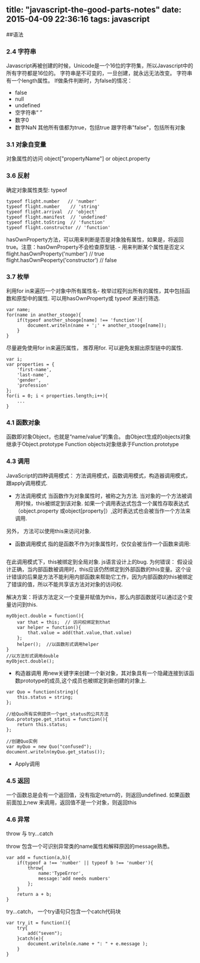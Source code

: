 title: "javascript-the-good-parts-notes"
date: 2015-04-09 22:36:16
tags: javascript
---

##语法

### 2.4 字符串
Javascript再被创建的时候，Unicode是一个16位的字符集，所以Javascript中的所有字符都是16位的。
字符串是不可变的，一旦创建，就永远无法改变。
字符串有一个length属性。
If做条件判断时，为false的情况：

+ false
+ null
+ undefined
+ 空字符串“ ”
+ 数字0
+ 数字NaN
其他所有值都为true，包括true 跟字符串"false"，包括所有对象

### 3.1 对象自变量
对象属性的访问
object["propertyName"] or object.property

### 3.6 反射
确定对象属性类型: typeof

```
typeof flight.number   // 'number'
typeof flight.number	// 'string'
typeof flight.arrival  // 'object'
typeof flight.manifest	// 'undefined'
typeof flight.toString	// 'function'
typeof flight.constructor // 'function'
```

hasOwnProperty方法，可以用来判断是否是对象独有属性，如果是，将返回true。注意：hasOwnProperty不会检查原型链. - 用来判断某个属性是否定义
flight.hasOwnProperty('number')		// true
flight.hasOwnPeoperty('constructor')  // false

### 3.7 枚举
利用for in来遍历一个对象中所有属性名- 枚举过程列出所有的属性，其中包括函数和原型中的属性. 
可以用hasOwnProperty或 typeof 来进行筛选.

```
var name;
for(name in another_stooge){
	if(typeof another_shooge[name] !== 'function'){
		document.writeln(name + ';' + another_stooge[name]);
	}
}
``` 
尽量避免使用for in来遍历属性， 推荐用for. 可以避免发掘出原型链中的属性.
```
var i;
var properties = {
	'first-name',
	'last-name',
	'gender',
	'profession'
};
for(i = 0; i < properties.length;i++){
	...
}

```

### 4.1 函数对象
函数即对象Object，也就是“name/value”的集合。 
由Object生成的objects对象继承于Object.prototype
Function objects对象继承于Function.prototype

### 4.3 调用
JavaScript的四种调用模式： 方法调用模式，函数调用模式，构造器调用模式，跟apply调用模式.

- 方法调用模式
当函数作为对象属性时，被称之为方法. 
当对象的一个方法被调用时候，this被绑定到该对象.
如果一个调用表达式包含一个属性存取表达式（object.property 或object[property]）,这时表达式也会被当作一个方法来调用.

另外， 方法可以使用this来访问对象.
- 函数调用模式
指的是函数不作为对象属性时，仅仅会被当作一个函数来调用:
```var sum = add(3,4);  
```
在此调用模式下，this被绑定到全局对象.  js语言设计上的bug.
为何错误： 假设设计正确，当内部函数被调用时，this应该仍然绑定到外部函数的this变量。这个设计错误的后果是方法不能利用内部函数来帮助它工作，因为内部函数的this被绑定了错误的值，所以不能共享该方法对对象的访问权.

解决方案：将该方法定义一个变量并赋值为this，那么内部函数就可以通过这个变量访问到this.

```
myObject.double = function(){
	var that = this;  // 访问权绑定到that
	var helper = function(){
		that.value = add(that.value,that.value)
	};
	helper();  //以函数形式调用helper
}
//以方法形式调用double
myObject.double();

```

- 构造器调用
用new关键字来创建一个新对象，其对象具有一个隐藏连接到该函数prototype的成员,这个成员也被绑定到新创建的对象上.

```
var Quo = function(string){
	this.status = string;
};

//给Quo所有实例提供一个get_status的公共方法
Guo.prototype.get_status = function(){
	return this.status;
};

//创建Quo实例
var myQuo = new Quo("confused");
document.writeln(myQuo.get_status());
```
- Apply调用


### 4.5 返回
一个函数总是会有一个返回值，没有指定return的，则返回undefined.
如果函数前面加上new 来调用，返回值不是一个对象，则返回this

### 4.6 异常
throw 与 try...catch

throw 包含一个可识别异常类的name属性和解释原因的message熟悉。
```
var add = function(a,b){
	if(typeof a !== 'number' || typeof b !== 'number'){
		throw{
			name:'TypeError',
			message:'add needs numbers'
		};
	}
	return a + b;
}
```
try...catch， 一个try语句只包含一个catch代码块

```
var try_it = function(){
	try{
		add("seven");
	}catch(e){
		document.writeln(e.name + ": " + e.message );
	}
}
```
